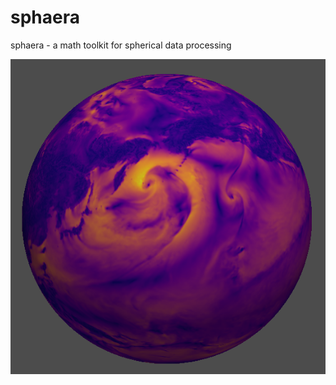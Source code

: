 # sphaera

sphaera - a math toolkit for spherical data processing

![wind velocity](wind-velocity.png)


